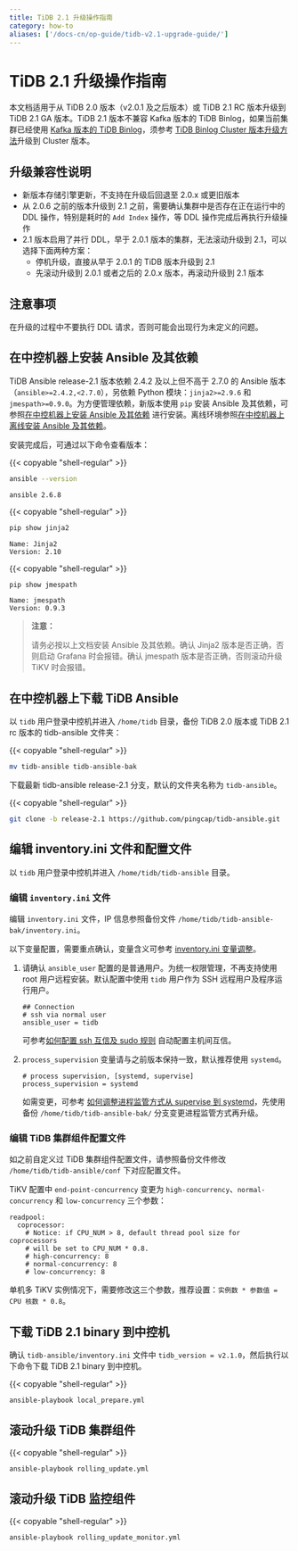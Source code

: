 ```yaml
---
title: TiDB 2.1 升级操作指南
category: how-to
aliases: ['/docs-cn/op-guide/tidb-v2.1-upgrade-guide/']
---
```


# TiDB 2.1 升级操作指南

本文档适用于从 TiDB 2.0 版本（v2.0.1 及之后版本）或 TiDB 2.1 RC 版本升级到 TiDB 2.1 GA 版本。TiDB 2.1 版本不兼容 Kafka 版本的 TiDB Binlog，如果当前集群已经使用 [Kafka 版本的 TiDB Binlog](/reference/tidb-binlog/tidb-binlog-kafka.md)，须参考 [TiDB Binlog Cluster 版本升级方法](/reference/tidb-binlog/upgrade.md)升级到 Cluster 版本。

## 升级兼容性说明

- 新版本存储引擎更新，不支持在升级后回退至 2.0.x 或更旧版本
- 从 2.0.6 之前的版本升级到 2.1 之前，需要确认集群中是否存在正在运行中的 DDL 操作，特别是耗时的 `Add Index` 操作，等 DDL 操作完成后再执行升级操作
- 2.1 版本启用了并行 DDL，早于 2.0.1 版本的集群，无法滚动升级到 2.1，可以选择下面两种方案：
    - 停机升级，直接从早于 2.0.1 的 TiDB 版本升级到 2.1
    - 先滚动升级到 2.0.1 或者之后的 2.0.x 版本，再滚动升级到 2.1 版本

## 注意事项

在升级的过程中不要执行 DDL 请求，否则可能会出现行为未定义的问题。

## 在中控机器上安装 Ansible 及其依赖

TiDB Ansible release-2.1 版本依赖 2.4.2 及以上但不高于 2.7.0 的 Ansible 版本（`ansible>=2.4.2,<2.7.0`），另依赖 Python 模块：`jinja2>=2.9.6` 和 `jmespath>=0.9.0`。为方便管理依赖，新版本使用 `pip` 安装 Ansible 及其依赖，可参照[在中控机器上安装 Ansible 及其依赖](/how-to/deploy/orchestrated/ansible.md#在中控机器上安装-ansible-及其依赖) 进行安装。离线环境参照[在中控机器上离线安装 Ansible 及其依赖](/how-to/deploy/orchestrated/offline-ansible.md#在中控机器上离线安装-ansible-及其依赖)。

安装完成后，可通过以下命令查看版本：

{{< copyable "shell-regular" >}}

```bash
ansible --version
```

```
ansible 2.6.8
```

{{< copyable "shell-regular" >}}

```bash
pip show jinja2
```

```
Name: Jinja2
Version: 2.10
```

{{< copyable "shell-regular" >}}

```bash
pip show jmespath
```

```
Name: jmespath
Version: 0.9.3
```

> **注意：**
>
> 请务必按以上文档安装 Ansible 及其依赖。确认 Jinja2 版本是否正确，否则启动 Grafana 时会报错。确认 jmespath 版本是否正确，否则滚动升级 TiKV 时会报错。

## 在中控机器上下载 TiDB Ansible

以 `tidb` 用户登录中控机并进入 `/home/tidb` 目录，备份 TiDB 2.0 版本或 TiDB 2.1 rc 版本的 tidb-ansible 文件夹：

{{< copyable "shell-regular" >}}

```bash
mv tidb-ansible tidb-ansible-bak
```

下载最新 tidb-ansible release-2.1 分支，默认的文件夹名称为 `tidb-ansible`。

{{< copyable "shell-regular" >}}

```bash
git clone -b release-2.1 https://github.com/pingcap/tidb-ansible.git
```

## 编辑 inventory.ini 文件和配置文件

以 `tidb` 用户登录中控机并进入 `/home/tidb/tidb-ansible` 目录。

### 编辑 `inventory.ini` 文件

编辑 `inventory.ini` 文件，IP 信息参照备份文件 `/home/tidb/tidb-ansible-bak/inventory.ini`。

以下变量配置，需要重点确认，变量含义可参考 [inventory.ini 变量调整](/how-to/deploy/orchestrated/ansible.md#其他变量调整)。

1. 请确认 `ansible_user` 配置的是普通用户。为统一权限管理，不再支持使用 root 用户远程安装。默认配置中使用 `tidb` 用户作为 SSH 远程用户及程序运行用户。

    ```
    ## Connection
    # ssh via normal user
    ansible_user = tidb
    ```

    可参考[如何配置 ssh 互信及 sudo 规则](/how-to/deploy/orchestrated/ansible.md#在中控机上配置部署机器-ssh-互信及-sudo-规则) 自动配置主机间互信。

2. `process_supervision` 变量请与之前版本保持一致，默认推荐使用 `systemd`。

    ```
    # process supervision, [systemd, supervise]
    process_supervision = systemd
    ```

    如需变更，可参考 [如何调整进程监管方式从 supervise 到 systemd](/how-to/deploy/orchestrated/ansible.md#如何调整进程监管方式从-supervise-到-systemd)，先使用备份 `/home/tidb/tidb-ansible-bak/` 分支变更进程监管方式再升级。

### 编辑 TiDB 集群组件配置文件

如之前自定义过 TiDB 集群组件配置文件，请参照备份文件修改 `/home/tidb/tidb-ansible/conf` 下对应配置文件。

TiKV 配置中 `end-point-concurrency` 变更为 `high-concurrency`、`normal-concurrency` 和 `low-concurrency` 三个参数：

```
readpool:
  coprocessor:
    # Notice: if CPU_NUM > 8, default thread pool size for coprocessors
    # will be set to CPU_NUM * 0.8.
    # high-concurrency: 8
    # normal-concurrency: 8
    # low-concurrency: 8
```

单机多 TiKV 实例情况下，需要修改这三个参数，推荐设置：`实例数 * 参数值 = CPU 核数 * 0.8`。

## 下载 TiDB 2.1 binary 到中控机

确认 `tidb-ansible/inventory.ini` 文件中 `tidb_version = v2.1.0`，然后执行以下命令下载 TiDB 2.1 binary 到中控机。

{{< copyable "shell-regular" >}}

```bash
ansible-playbook local_prepare.yml
```

## 滚动升级 TiDB 集群组件

{{< copyable "shell-regular" >}}

```bash
ansible-playbook rolling_update.yml
```

## 滚动升级 TiDB 监控组件

{{< copyable "shell-regular" >}}

```bash
ansible-playbook rolling_update_monitor.yml
```
